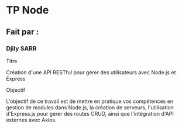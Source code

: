 # TP Node

## Fait par :

### Djily SARR

Titre

Création d'une API RESTful pour gérer des utilisateurs avec Node.js et Express

Objectif

L'objectif de ce travail est de mettre en pratique vos compétences en gestion de modules dans Node.js, la création de serveurs, l'utilisation d'Express.js pour gérer des routes CRUD, ainsi que l'intégration d'API externes avec Axios.
